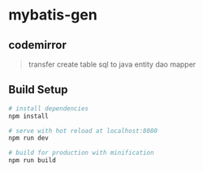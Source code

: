 # mybatis-gen

## codemirror

> transfer create table sql to java entity dao mapper

## Build Setup

``` bash
# install dependencies
npm install

# serve with hot reload at localhost:8080
npm run dev

# build for production with minification
npm run build
```

